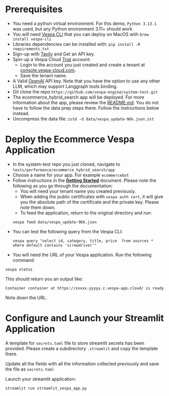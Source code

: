 # Prerequisites


- You need a python virtual environment. For this demo, `Python 3.13.1` was used, but any Python environment 3.11+ should work.
- You will need [Vespa CLI](https://docs.vespa.ai/en/vespa-cli.html) that you can deploy on MacOS with `brew install vespa-cli`
- Libraries dependencies can be installed with: `pip install -R requirements.txt`
- Sign-up with [Tavily](https://tavily.com/) and Get an API key.
- Spin-up a Vespa Cloud [Trial](https://vespa.ai/free-trial) account:
  - Login to the account you just created and create a tenant at [console.vespa-cloud.com](https://console.vespa-cloud.com/).
  - Save the tenant name.
- A Valid [OpenAI](https://openai.com/index/openai-api/) API key. Note that you have the option to use any other LLM, which may support Langgraph tools binding.
- Git clone the repo `https://github.com/vespa-engine/system-test.git`
- The ecommerce_hybrid_search app will be deployed. For more information about the app, please review the [README.md](https://github.com/vespa-engine/system-test/blob/master/tests/performance/ecommerce_hybrid_search/dataprep/README.md). You do not have to follow the data prep steps there. Follow the instructions below instead.
- Uncompress the data file: `zstd -d data/vespa_update-96k.json.zst`
  


# Deploy the Ecommerce Vespa Application


- In the system-test repo you just cloned, navigate to `tests/performance/ecommerce_hybrid_search/app`
- Choose a name for your app. For example `ecommercebot`
- Follow instructions in the [**Getting Started**](https://cloud.vespa.ai/en/getting-started) document. Please note the following as you go through the documentation:
  - You will need your tenant name you created previously.
  - When adding the public certificates with `vespa auth cert`, it will give you the absolute path of the certificate and the private key. Please note them down.
  - To feed the application, return to the original directory and run:
  ```
  vespa feed data/vespa_update-96k.json
  ```
- You can test the following query from the Vespa CLI:
  ```
  vespa query "select id, category, title, price  from sources * where default contains 'screwdriver'"
  ```
 - You will need the URL of your Vespa application. Run the following command:
  ```
  vespa status
  ```
  This should return you an output like:
  ```
  Container container at https://xxxxx.yyyyy.z.vespa-app.cloud/ is ready
  ```
  Note down the URL.

  # Configure and Launch your Streamlit Application

  A template for `secrets.toml` file to store streamlit secrets has been provided. Please create a subdirectory `.streamlit` and copy the template there. 
  
  Update all the fields with all the information collected previously and save the file as `secrets.toml`

  Launch your streamlit application:
  ```
  streamlit run streamlit_vespa_app.py
  ```

